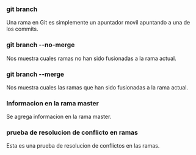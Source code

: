 ### git branch 
Una rama en Git es simplemente un apuntador movil apuntando a una de los commits.

### git branch --no-merge
Nos muestra cuales ramas no han sido fusionadas a la rama actual.

### git branch --merge
Nos muestra cuales las ramas que han sido fusionadas a la rama actual.

### Informacion en la rama master
Se agrega informacion en la rama master.
### prueba de resolucion de conflicto en ramas
Esta es una prueba de resolucion de conflictos en las ramas.